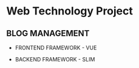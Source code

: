 # **Web Technology Project**

## **BLOG MANAGEMENT**

- FRONTEND FRAMEWORK - VUE

- BACKEND FRAMEWORK - SLIM
